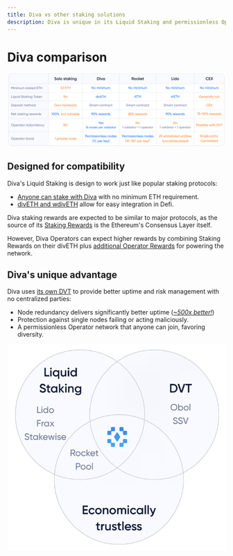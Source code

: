 ```yaml
---
title: Diva vs other staking solutions
description: Diva is unique in its Liquid Staking and permissionless Operator set. Learn how it compares vs Ehtereum staking, Lido, Rocketpool and others.
---
```


# Diva comparison

<div style={{textAlign: 'center'}}>

![Diva balances convenience and decentralization](img/comparison_table.png)
</div>

## Designed for compatibility

Diva's Liquid Staking is design to work just like popular staking protocols:

- [Anyone can stake with Diva](participants) with no minimum ETH requirement.
- [divETH and wdivETH](lst) allow for easy integration in Defi.

Diva staking rewards are expected to be similar to major protocols, as the source of its [Staking Rewards](staking-rewards) is the Ethereum's Consensus Layer itself.

However, Diva Operators can expect higher rewards by combining Staking Rewards on their divETH plus [additional Operator Rewards](economics) for powering the network.

## Diva's unique advantage

Diva uses [its own DVT](dvt) to provide better uptime and risk management with no centralized parties:

- Node redundancy delivers significantly better uptime (*[~500x better!](dvt)*)
- Protection against single nodes failing or acting maliciously.
- A permissionless Operator network that anyone can join, favoring diversity.

![Diva balances convenience and decentralization](img/diva-venn.png)
